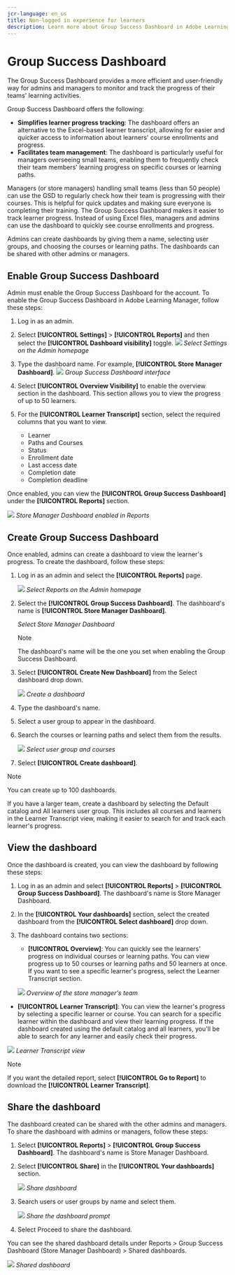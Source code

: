 ```yaml
---
jcr-language: en_us
title: Non-logged in experience for learners
description: Learn more about Group Success Dashboard in Adobe Learning Manager
---
```

# Group Success Dashboard

The Group Success Dashboard provides a more efficient and user-friendly way for admins and managers to monitor and track the progress of their teams' learning activities.

Group Success Dashboard offers the following:

* **Simplifies learner progress tracking**: The dashboard offers an alternative to the Excel-based learner transcript, allowing for easier and quicker access to information about learners' course enrollments and progress. 
* **Facilitates team management**: The dashboard is particularly useful for managers overseeing small teams, enabling them to frequently check their team members' learning progress on specific courses or learning paths.

Managers (or store managers) handling small teams (less than 50 people) can use the GSD to regularly check how their team is progressing with their courses. This is helpful for quick updates and making sure everyone is completing their training.
The Group Success Dashboard makes it easier to track learner progress. Instead of using Excel files, managers and admins can use the dashboard to quickly see course enrollments and progress.

Admins can create dashboards by giving them a name, selecting user groups, and choosing the courses or learning paths. The dashboards can be shared with other admins or managers.

## Enable Group Success Dashboard

Admin must enable the Group Success Dashboard for the account. To enable the Group Success Dashboard in Adobe Learning Manager, follow these steps:

1. Log in as an admin.
2. Select **[!UICONTROL Settings]** > **[!UICONTROL Reports]** and then select the **[!UICONTROL Dashboard visibility]** toggle.
   ![](assets/go-to-settings.png)
   _Select Settings on the Admin homepage_
3. Type the dashboard name. For example, **[!UICONTROL Store Manager Dashboard]**. 
   ![](assets/enable-gsd.png)
   _Group Success Dashboard interface_
4. Select **[!UICONTROL Overview Visibility]** to enable the overview section in the dashboard. This section allows you to view the progress of up to 50 learners. 
5. For the **[!UICONTROL Learner Transcript]** section, select the required columns that you want to view.

   * Learner
   * Paths and Courses
   * Status
   * Enrollment date
   * Last access date
   * Completion date
   * Completion deadline

Once enabled, you can view the **[!UICONTROL Group Success Dashboard]** under the **[!UICONTROL Reports]** section. 

![](assets/team-gsd-dashboard.png)
_Store Manager Dashboard enabled in Reports_

## Create Group Success Dashboard

Once enabled, admins can create a dashboard to view the learner's progress. To create the dashboard, follow these steps:

1. Log in as an admin and select the **[!UICONTROL Reports]** page.
 
   ![](assets/go-to-reports.png)
   _Select Reports on the Admin homepage_

2. Select the **[!UICONTROL Group Success Dashboard]**. The dashboard's name is **[!UICONTROL Store Manager Dashboard]**. 
 
   _Select Store Manager Dashboard_

   >[!NOTE]
   >
   >The dashboard's name will be the one you set when enabling the Group Success Dashboard.

3. Select **[!UICONTROL Create New Dashboard]** from the Select dashboard drop down.
 
   ![](assets/create-gsd-1.png)
   _Create a dashboard_

4. Type the dashboard's name.
5. Select a user group to appear in the dashboard.
6. Search the courses or learning paths and select them from the results.
 
   ![](assets/create-gsd.png)
   _Select user group and courses_

7. Select **[!UICONTROL Create dashboard]**. 

>[!NOTE]
>
>You can create up to 100 dashboards. 

If you have a larger team, create a dashboard by selecting the Default catalog and All learners user group. This includes all courses and learners in the Learner Transcript view, making it easier to search for and track each learner's progress.

## View the dashboard

Once the dashboard is created, you can view the dashboard by following these steps:

1. Log in as an admin and select **[!UICONTROL Reports]** > **[!UICONTROL Group Success Dashboard]**. The dashboard's name is Store Manager Dashboard. 
2. In the **[!UICONTROL Your dashboards]** section, select the created dashboard from the **[!UICONTROL Select dashboard]** drop down. 
3. The dashboard contains two sections:
   * **[!UICONTROL Overview]**: You can quickly see the learners' progress on individual courses or learning paths. You can view progress up to 50 courses or learning paths and 50 learners at once. If you want to see a specific learner's progress, select the Learner Transcript section.
 
   ![](assets/overview.png)
   _Overview of the store manager's team_
  
  * **[!UICONTROL Learner Transcript]**: You can view the learner's progress by selecting a specific learner or course.  You can search for a specific learner within the dashboard and view their learning progress. If the dashboard created using the default catalog and all learners, you'll be able to search for any learner and easily check their progress.

  ![](assets/learner-transcript.png)
   _Learner Transcript view_

>[!NOTE]
>
>If you want the detailed report, select **[!UICONTROL Go to Report]** to download the **[!UICONTROL Learner Transcript]**.

## Share the dashboard

The dashboard created can be shared with the other admins and managers. To share the dashboard with admins or managers, follow these steps:

1. Select **[!UICONTROL Reports]** > **[!UICONTROL Group Success Dashboard]**. The dashboard's name is Store Manager Dashboard. 
2. Select **[!UICONTROL Share]** in the **[!UICONTROL Your dashboards]** section. 
 
   ![](assets/share-dashboard.png)
   _Share dashboard_

3. Search users or user groups by name and select them.

   ![](assets/share-gsd.png) 
   _Share the dashboard prompt_

4. Select Proceed to share the dashboard.

You can see the shared dashboard details under Reports > Group Success Dashboard (Store Manager Dashboard) > Shared dashboards.
 
![](assets/shared-dashboard.png) 
_Shared dashboard_
